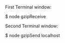 First Terminal window:

$ node gzipReceive

Second Terminal window:

$ node gzipSend <path to file> localhost